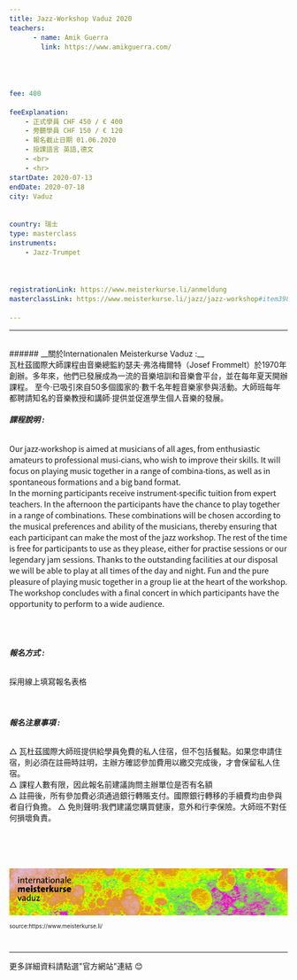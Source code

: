 ```yaml
---
title: Jazz-Workshop Vaduz 2020
teachers:
      - name: Amik Guerra
        link: https://www.amikguerra.com/




fee: 400

feeExplanation: 
    - 正式學員 CHF 450 / € 400
    - 旁聽學員 CHF 150 / € 120
    - 報名截止日期 01.06.2020
    - 授課語言 英語,德文
    - <br>
    - <hr>
startDate: 2020-07-13
endDate: 2020-07-18
city: Vaduz
      

country: 瑞士
type: masterclass
instruments:
    - Jazz-Trumpet

    

registrationLink: https://www.meisterkurse.li/anmeldung
masterclassLink: https://www.meisterkurse.li/jazz/jazz-workshop#item398
    
---
```

<hr>
<br>
###### __關於Internationalen Meisterkurse Vaduz :__<br>  
瓦杜茲國際大師課程由音樂總監約瑟夫·弗洛梅爾特（Josef Frommelt）於1970年創辦。多年來，他們已發展成為一流的音樂培訓和音樂會平台，並在每年夏天開辦課程。
至今·已吸引來自50多個國家的·數千名年輕音樂家參與活動。大師班每年都聘請知名的音樂教授和講師·提供並促進學生個人音樂的發展。

<br> 


###### __課程說明 :__<br>
<p style="font-family: 'Noto Sans CJK TC';letter-spacing:0px">Our jazz-workshop is aimed at musicians of all ages, from enthusiastic amateurs to professional musi-cians, who wish to improve their skills. 
It will focus on playing music together in a range of combina-tions, as well as in spontaneous formations and a big band format.<br> 
In the morning participants receive instrument-specific tuition from expert teachers. In the afternoon the participants have the chance to play together in a range of combinations. These combinations will be chosen according to the musical preferences and ability of the musicians, thereby ensuring that each participant can make the most of the jazz workshop. 
The rest of the time is free for participants to use as they please, either for practise sessions or our legendary jam sessions. Thanks to the outstanding facilities at our disposal we will be able to play at all times of the day and night. 
Fun and the pure pleasure of playing music together in a group lie at the heart of the workshop.<br>
The workshop concludes with a final concert in which participants have the opportunity to perform to a wide audience.
</p>


<br>

<br>

###### __報名方式 :__<br> 

採用線上填寫報名表格<br>
<br>
<br>
###### __報名注意事項 :__<br>
△ 瓦杜茲國際大師班提供給學員免費的私人住宿，但不包括餐點。如果您申請住宿，則必須在註冊時註明，主辦方確認參加費用以繳交完成後，才會保留私人住宿。<br>
△ 課程人數有限，因此報名前建議詢問主辦單位是否有名額<br>
△ 註冊後，所有參加費必須通過銀行轉賬支付。國際銀行轉移的手續費均由參與者自行負擔。
△ 免則聲明:我們建議您購買健康，意外和行李保險。大師班不對任何損壞負責。
<br>
<br>
<br>
<br>
<br>

<img src="/assets/img/jazz%20work-shop.png" class="img-fluid" alt="...">
<P style="font-size: 10px">source:https://www.meisterkurse.li/</P>


<br>
<hr>
更多詳細資料請點選"官方網站"連結 😊
